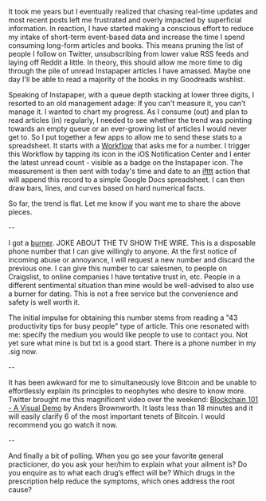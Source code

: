 
It took me years but I eventually realized that chasing real-time updates and most recent posts left me frustrated and overly impacted by superficial information. In reaction, I have started making a conscious effort to reduce my intake of short-term event-based data and increase the time I spend consuming long-form articles and books. This means pruning the list of people I follow on Twitter, unsubscribing from lower value RSS feeds and laying off Reddit a little. In theory, this should allow me more time to dig through the pile of unread Instapaper articles I have amassed. Maybe one day I'll be able to read a majority of the books in my Goodreads wishlist.

Speaking of Instapaper, with a queue depth stacking at lower three digits, I resorted to an old management adage: If you can't measure it, you can't manage it. I wanted to chart my progress. As I consume (out) and plan to read articles (in) regularly, I needed to see whether the trend was pointing towards an empty queue or an ever-growing list of articles I would never get to. So I put together a few apps to allow me to send these stats to a spreadsheet. It starts with a [Workflow](https://my.workflow.is/) that asks me for a number. I trigger this Workflow by tapping its icon in the iOS Notification Center and I enter the latest unread count - visible as a badge on the Instapaper icon. The measurement is then sent with today's time and date to an [ifttt](https://ifttt.com/) action that will append this record to a simple Google Docs spreadsheet. I can then draw bars, lines, and curves based on hard numerical facts.

So far, the trend is flat. Let me know if you want me to share the above pieces.

--

I got a [burner](https://burnerapp.com). JOKE ABOUT THE TV SHOW THE WIRE. This is a disposable phone number that I can give willingly to anyone. At the first notice of incoming abuse or annoyance, I will request a new number and discard the previous one. I can give this number to car salesmen, to people on Craigslist, to online companies I have tentative trust in, etc. People in a different sentimental situation than mine would be well-advised to also use a burner for dating. This is not a free service but the convenience and safety is well worth it.

The initial impulse for obtaining this number stems from reading a "43 productivity tips for busy people" type of article. This one resonated with me: specify the medium you would like people to use to contact you. Not yet sure what mine is but txt is a good start. There is a phone number in my .sig now.

--

It has been awkward for me to simultaneously love Bitcoin and be unable to effortlessly explain its principles to neophytes who desire to know more. Twitter brought me this magnificent video over the weekend: [Blockchain 101 - A Visual Demo](https://www.youtube.com/watch?v=_160oMzblY8&feature=youtu.be) by Anders Brownworth. It lasts less than 18 minutes and it will easily clarify 6 of the most important tenets of Bitcoin. I would recommend you go watch it now.

--

And finally a bit of polling. When you go see your favorite general practicioner, do you ask your her/him to explain what your ailment is? Do you enquire as to what each drug’s effect will be? Which drugs in the prescription help reduce the symptoms, which ones address the root cause?

